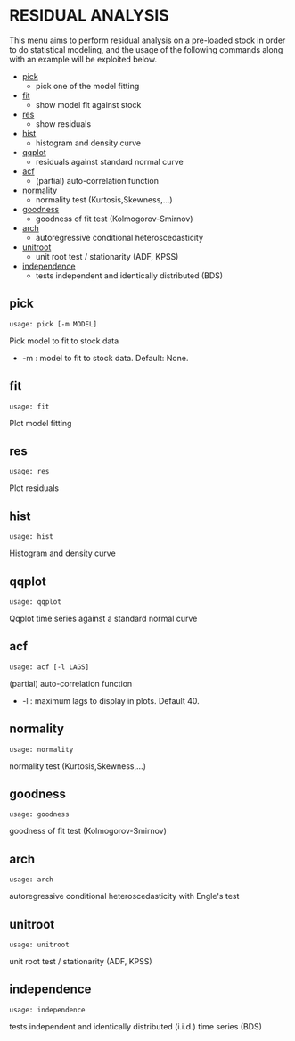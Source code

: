 # RESIDUAL ANALYSIS

This menu aims to perform residual analysis on a pre-loaded stock in order to do statistical modeling, and the usage of the following commands along with an example will be exploited below.

* [pick](#pick)
  * pick one of the model fitting
* [fit](#fit)
  * show model fit against stock
* [res](#res)
  * show residuals
* [hist](#hist)
  * histogram and density curve
* [qqplot](#qqplot)
  * residuals against standard normal curve
* [acf](#acf)
  * (partial) auto-correlation function
* [normality](#normality)
  * normality test (Kurtosis,Skewness,...)
* [goodness](#goodness)
  * goodness of fit test (Kolmogorov-Smirnov)
* [arch](#arch)
  * autoregressive conditional heteroscedasticity
* [unitroot](#unitroot)
  * unit root test / stationarity (ADF, KPSS)
* [independence](#independence)
  * tests independent and identically distributed (BDS)

## pick <a name="pick"></a>

```text
usage: pick [-m MODEL]
```

Pick model to fit to stock data

* -m : model to fit to stock data. Default: None.


## fit <a name="fit"></a>

```text
usage: fit
```

Plot model fitting


## res <a name="res"></a>

```text
usage: res
```

Plot residuals


## hist <a name="hist"></a>

```text
usage: hist
```

Histogram and density curve



## qqplot <a name="qqplot"></a>

```text
usage: qqplot
```

Qqplot time series against a standard normal curve


## acf <a name="acf"></a>

```text
usage: acf [-l LAGS]
```

(partial) auto-correlation function

* -l : maximum lags to display in plots. Default 40.


## normality <a name="normality"></a>

```text
usage: normality
```

normality test (Kurtosis,Skewness,...)


## goodness <a name="goodness"></a>

```text
usage: goodness
```

goodness of fit test (Kolmogorov-Smirnov)


## arch <a name="arch"></a>

```text
usage: arch
```

autoregressive conditional heteroscedasticity with Engle's test


## unitroot <a name="unitroot"></a>

```text
usage: unitroot
```

unit root test / stationarity (ADF, KPSS)


## independence <a name="independence"></a>

```text
usage: independence
```

tests independent and identically distributed (i.i.d.) time series (BDS)
